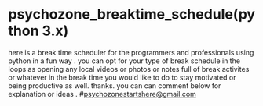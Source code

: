 # psychozone_breaktime_schedule(python 3.x)
here is a break time scheduler for the programmers and professionals using python in a fun way .
you can opt for your type of break schedule in the loops as opening any local videos or photos or notes full of break activites or whatever in the break time you would like to do to stay motivated or being productive as well. 
thanks.
you can can comment below for explanation or ideas . 
#psychozonestartshere@gmail.com
